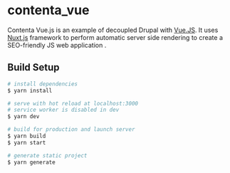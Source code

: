 # contenta_vue

Contenta Vue.js is an example of decoupled Drupal with [Vue.JS](https://vuejs.org). It uses [Nuxt.js](https://github.com/nuxt/nuxt.js) framework to perform automatic server side rendering to create a SEO-friendly JS web application .

## Build Setup

``` bash
# install dependencies
$ yarn install

# serve with hot reload at localhost:3000
# service worker is disabled in dev
$ yarn dev

# build for production and launch server
$ yarn build
$ yarn start

# generate static project
$ yarn generate
```

